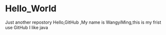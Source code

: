 # Hello_World
Just another repostory
Hello,GitHub ,My name is WangyiMing,this is my frist use GitHub
I like java
